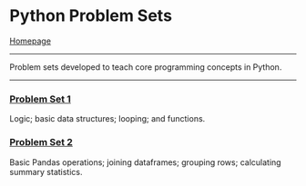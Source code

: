 # Python Problem Sets
[Homepage](https://ethan-wit.github.io)

---

Problem sets developed to teach core programming concepts in Python.

---

### [Problem Set 1](https://ethan-wit.github.io/Python%20Problem%20Sets/Problem%20Set%201.html)

Logic; basic data structures; looping; and functions.

### [Problem Set 2](https://ethan-wit.github.io/Python%20Problem%20Sets/Problem%20Set%202.html)

Basic Pandas operations; joining dataframes; grouping rows; calculating summary statistics.
